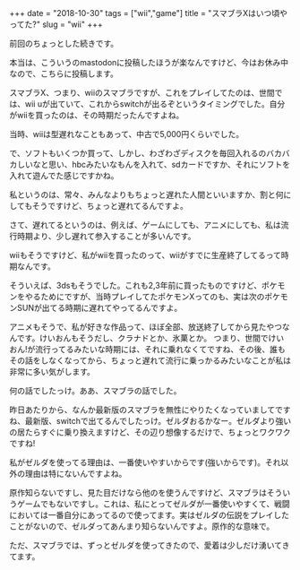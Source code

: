 +++
date = "2018-10-30"
tags = ["wii","game"]
title = "スマブラXはいつ頃やってた?"
slug = "wii"
+++

前回のちょっとした続きです。

本当は、こういうのmastodonに投稿したほうが楽なんですけど、今はお休み中なので、こちらに投稿します。

スマブラX、つまり、wiiのスマブラですが、これをプレイしてたのは、世間では、wii uが出ていて、これからswitchが出るぞというタイミングでした。自分がwiiを買ったのは、その時期だったんですよね。

当時、wiiは型遅れなこともあって、中古で5,000円くらいでした。

で、ソフトもいくつか買って、しかし、わざわざディスクを毎回入れるのバカバカしいなと思い、hbcみたいなもんを入れて、sdカードですか、それにソフトを入れて遊んでた感じですかね。

私というのは、常々、みんなよりもちょっと遅れた人間といいますか、割と何にしてもそうですけど、ちょっと遅れてるんですよ。

さて、遅れてるというのは、例えば、ゲームにしても、アニメにしても、私は流行時期より、少し遅れて参入することが多いんです。

wiiもそうですけど、私がwiiを買ったのって、wiiがすでに生産終了してるって時期なんです。

そういえば、3dsもそうでした。これも2,3年前に買ったものですけど、ポケモンをやるためにですが、当時プレイしてたポケモンXってのも、実は次のポケモンSUNが出てる時期に遅れてやってるんですよ。

アニメもそうで、私が好きな作品って、ほぼ全部、放送終了してから見たやつなんです。けいおんもそうだし、クラナドとか、氷菓とか。 
つまり、世間でけいおん!が流行ってるみたいな時期には、それに乗れなくてですね、その後、誰もその話をしなくなってから、ちょっと遅れて流行に乗っかるみたいなことが私は非常に多い気がします。

何の話でしたっけ。ああ、スマブラの話でした。

昨日あたりから、なんか最新版のスマブラを無性にやりたくなっていましてですね、最新版、switchで出てるんでしたっけ。ゼルダおるかなー。ゼルダより強いの居たらすぐに乗り換えますけど、その辺り想像するだけで、ちょっとワクワクですね!

私がゼルダを使ってる理由は、一番使いやすいからです(強いからです)。それ以外の理由は特にないんですよね。

原作知らないですし、見た目だけなら他のを使うんですけど、スマブラはそういうゲームでもないですし。これは、私にとってゼルダが一番使いやすくて、戦闘においては一番自分にあってるので使ってます。実はゼルダの伝説をプレイしたことがないので、ゼルダってあんまり知らないんですよ。原作的な意味で。

ただ、スマブラでは、ずっとゼルダを使ってきたので、愛着は少しだけ湧いてきてます。

